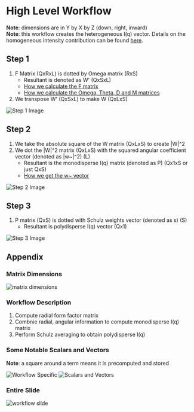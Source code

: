 # High Level Workflow

**Note**: dimensions are in Y by X by Z (down, right, inward)  
**Note**: this workflow creates the heterogeneous I(q) vector. Details on the homogeneous intensity contribution can be found [here](https://media.discordapp.net/attachments/937419611622752277/937428080438427668/unknown.png).

## Step 1

1. F Matrix (QxRxL) is dotted by Omega matrix (RxS)
    - Resultant is denoted as W' (QxSxL)
    - [How we calculate the F matrix](f-matrix.md)
    - [How we calculate the Omega, Theta, D and M matrices](scattering-length-density-matrices.md)
2. We transpose W' (QxSxL) to make W (QxLxS)

![Step 1 Image](https://media.discordapp.net/attachments/937419611622752277/937420728637194280/unknown.png)

## Step 2

1. We take the absolute square of the W matrix (QxLxS) to create \|W\|^2
2. We dot the \|W\|^2 matrix (QxLxS) with the squared angular coefficient vector (denoted as \|w~\|^2) (L)
    - Resultant is the monodisperse I(q) matrix (denoted as P) (Qx1xS or just QxS)
    - [How we get the w~ vector](w-vector.md)

![Step 2 Image](https://media.discordapp.net/attachments/937419611622752277/937421849204260924/unknown.png)

## Step 3

1. P matrix (QxS) is dotted with Schulz weights vector (denoted as s) (S)
    - Resultant is polydisperse I(q) vector (Qx1)

![Step 3 Image](https://media.discordapp.net/attachments/937419611622752277/937422667189997598/unknown.png)

## Appendix

### Matrix Dimensions

![matrix dimensions](https://media.discordapp.net/attachments/937419611622752277/937422892382167080/unknown.png)

### Workflow Description

1. Compute radial form factor matrix
2. Combnie radial, angular information to compute monodisperse I(q) matrix
3. Perform Schulz averaging to obtain polydisperse I(q)

### Some Notable Scalars and Vectors

**Note**: a square around a term means it is precomputed and stored  

![Workflow Specific](https://media.discordapp.net/attachments/937419611622752277/937424763675095050/unknown.png)
![Scalars and Vectors](https://media.discordapp.net/attachments/937419611622752277/937423790848245770/unknown.png)

### Entire Slide

![workflow slide](https://media.discordapp.net/attachments/937419611622752277/937896015766380584/unknown.png)

